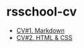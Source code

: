 # rsschool-cv

* [CV#1. Markdown](https://eriathelis.github.io/rsschool-cv/cv)
* [CV#2. HTML & CSS](https://eriathelis.github.io/rsschool-cv/)
